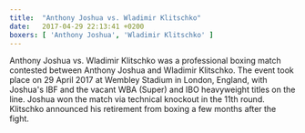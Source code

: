 ```yaml
---
title:  "Anthony Joshua vs. Wladimir Klitschko"
date:   2017-04-29 22:13:41 +0200
boxers: [ 'Anthony Joshua', 'Wladimir Klitschko' ]
---
```

Anthony Joshua vs. Wladimir Klitschko was a professional boxing match contested between Anthony Joshua and Wladimir Klitschko. The event took place on 29 April 2017 at Wembley Stadium in London, England, with Joshua's IBF and the vacant WBA (Super) and IBO heavyweight titles on the line. Joshua won the match via technical knockout in the 11th round. Klitschko announced his retirement from boxing a few months after the fight.